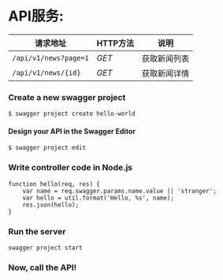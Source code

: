# API服务:

| 请求地址 | HTTP方法 | 说明 |
| --- | --- | --- |
| `/api/v1/news?page=1` | *GET* | 获取新闻列表 |
| `/api/v1/news/{id}` | *GET* | 获取新闻详情 |

### Create a new swagger project

```
$ swagger project create hello-world
```

#### Design your API in the Swagger Editor

```
$ swagger project edit
```

### Write controller code in Node.js

```
function hello(req, res) {
    var name = req.swagger.params.name.value || 'stranger';
    var hello = util.format('Hello, %s', name);
    res.json(hello);
}
```

###  Run the server

```
swagger project start
```

### Now, call the API!